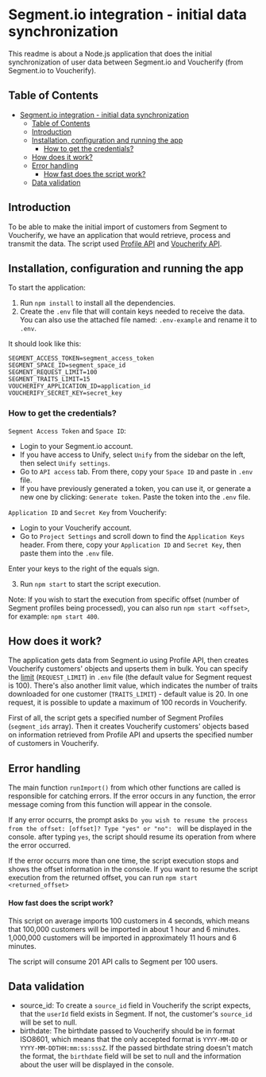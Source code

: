 # Segment.io integration - initial data synchronization

This readme is about a Node.js application that does the initial synchronization of user data between Segment.io and
Voucherify (from Segment.io to Voucherify).

## Table of Contents

- [Segment.io integration - initial data synchronization](#segmentio-integration---initial-data-synchronization)
  - [Table of Contents](#table-of-contents)
  - [Introduction](#introduction)
  - [Installation, configuration and running the app](#installation-configuration-and-running-the-app)
    - [How to get the credentials?](#how-to-get-the-credentials)
  - [How does it work?](#how-does-it-work)
  - [Error handling](#error-handling)
      - [How fast does the script work?](#how-fast-does-the-script-work)
  - [Data validation](#data-validation)

## Introduction

To be able to make the initial import of customers from Segment to Voucherify, we have an application that would
retrieve, process and transmit the data. The script used [Profile API](https://segment.com/docs/profiles/profile-api/)
and [Voucherify API](https://docs.voucherify.io/reference/introduction-1).

## Installation, configuration and running the app

To start the application:

1. Run `npm install` to install all the dependencies.
2. Create the `.env` file that will contain keys needed to receive the data. You can also use the attached file named: `.env-example` and rename it to `.env`.

It should look like this:

```
SEGMENT_ACCESS_TOKEN=segment_access_token
SEGMENT_SPACE_ID=segment_space_id
SEGMENT_REQUEST_LIMIT=100
SEGMENT_TRAITS_LIMIT=15
VOUCHERIFY_APPLICATION_ID=application_id
VOUCHERIFY_SECRET_KEY=secret_key

```

### How to get the credentials?

`Segment Access Token` and `Space ID`:

- Login to your Segment.io account.
- If you have access to Unify, select `Unify` from the sidebar on the left, then select `Unify settings`.
- Go to `API access` tab. From there, copy your `Space ID` and paste in `.env` file.
- If you have previously generated a token, you can use it, or generate a new one by clicking: `Generate token`. Paste
  the token into the `.env` file.

`Application ID` and `Secret Key` from Voucherify:

- Login to your Voucherify account.
- Go to `Project Settings` and scroll down to find the `Application Keys` header. From there, copy your `Application ID`
  and `Secret Key`, then paste them into the `.env` file.

Enter your keys to the right of the equals sign.

3. Run `npm start` to start the script execution.

Note: If you wish to start the execution from specific offset (number of Segment profiles being processed), you can also run `npm start <offset>`, for example: `npm start 400`.

## How does it work?

The application gets data from Segment.io using Profile API, then creates Voucherify customers' objects and upserts them in bulk.
You can specify the [limit](https://segment.com/docs/profiles/profile-api/#pagination) (`REQUEST_LIMIT`) in `.env` file (the default
value for Segment request is 100). There's also another limit value, which indicates the number of traits downloaded for one
customer (`TRAITS_LIMIT`) - default value is 20.
In one request, it is possible to update a maximum of 100 records in Voucherify.

First of all, the script gets a specified number of Segment Profiles (`segment_ids` array). Then it creates Voucherify customers' objects based on information retrieved from Profile API and upserts the specified number of customers in Voucherify.

## Error handling

The main function `runImport()` from which other functions are called is responsible for catching errors. If the error occurs in any function, the error message coming from this function will appear in the console.

If any error occurrs, the prompt asks `Do you wish to resume the process from the offset: [offset]? Type "yes" or "no": ` will be displayed in the console. after typing `yes`, the script should resume its operation from where the error occurred.

If the error occurrs more than one time, the script execution stops and shows the offset information in the console. If you want to resume the script execution from the returned offset, you can run `npm start <returned_offset>`

#### How fast does the script work? 

This script on average imports 100 customers in 4 seconds, which means that 100,000 customers will be imported in about 1 hour and 6 minutes.
1,000,000 customers  will be imported in approximately 11 hours and 6 minutes.

The script will consume 201 API calls to Segment per 100 users. 

## Data validation

- source_id: To create a `source_id` field in Voucherify the script expects, that the `userId` field exists in Segment. If not, the customer's `source_id` will be set to null.
- birthdate: The birthdate passed to Voucherify should be in format ISO8601, which means that the only accepted format is `YYYY-MM-DD` or `YYYY-MM-DDTHH:mm:ss:sssZ`. If the passed birthdate string doesn't match the format, the `birthdate` field will be set to null and the information about the user will be displayed in the console.
